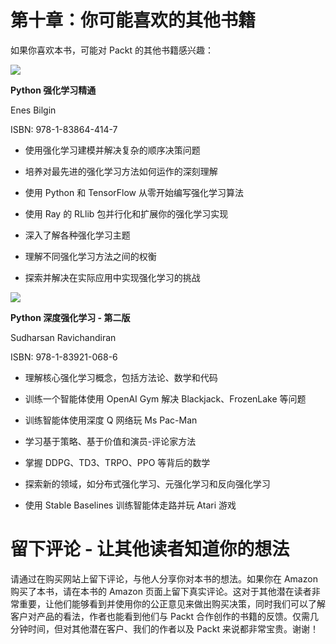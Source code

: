 # 第十章：你可能喜欢的其他书籍

如果你喜欢本书，可能对 Packt 的其他书籍感兴趣：

![](https://www.packtpub.com/product/mastering-reinforcement-learning-with-python/9781838644147)

**Python 强化学习精通**

Enes Bilgin

ISBN: 978-1-83864-414-7

+   使用强化学习建模并解决复杂的顺序决策问题

+   培养对最先进的强化学习方法如何运作的深刻理解

+   使用 Python 和 TensorFlow 从零开始编写强化学习算法

+   使用 Ray 的 RLlib 包并行化和扩展你的强化学习实现

+   深入了解各种强化学习主题

+   理解不同强化学习方法之间的权衡

+   探索并解决在实际应用中实现强化学习的挑战

![](https://www.packtpub.com/product/deep-reinforcement-learning-with-python-second-edition/9781839210686)

**Python 深度强化学习 - 第二版**

Sudharsan Ravichandiran

ISBN: 978-1-83921-068-6

+   理解核心强化学习概念，包括方法论、数学和代码

+   训练一个智能体使用 OpenAI Gym 解决 Blackjack、FrozenLake 等问题

+   训练智能体使用深度 Q 网络玩 Ms Pac-Man

+   学习基于策略、基于价值和演员-评论家方法

+   掌握 DDPG、TD3、TRPO、PPO 等背后的数学

+   探索新的领域，如分布式强化学习、元强化学习和反向强化学习

+   使用 Stable Baselines 训练智能体走路并玩 Atari 游戏

# 留下评论 - 让其他读者知道你的想法

请通过在购买网站上留下评论，与他人分享你对本书的想法。如果你在 Amazon 购买了本书，请在本书的 Amazon 页面上留下真实评论。这对于其他潜在读者非常重要，让他们能够看到并使用你的公正意见来做出购买决策，同时我们可以了解客户对产品的看法，作者也能看到他们与 Packt 合作创作的书籍的反馈。仅需几分钟时间，但对其他潜在客户、我们的作者以及 Packt 来说都非常宝贵。谢谢！
